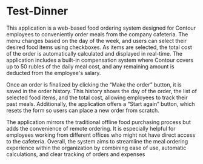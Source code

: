 ﻿# Test-Dinner
 This application is a web-based food ordering system designed for Contour employees to conveniently order meals from the company cafeteria. The menu changes based on the day of the week, and users can select their desired food items using checkboxes. As items are selected, the total cost of the order is automatically calculated and displayed in real-time. The application includes a built-in compensation system where Contour covers up to 50 rubles of the daily meal cost, and any remaining amount is deducted from the employee's salary.

Once an order is finalized by clicking the “Make the order” button, it is saved in the order history. This history shows the day of the order, the list of selected food items, and the total cost, allowing employees to track their past meals. Additionally, the application offers a “Start again” button, which resets the form so users can place a new order from scratch.

The application mirrors the traditional offline food purchasing process but adds the convenience of remote ordering. It is especially helpful for employees working from different offices who might not have direct access to the cafeteria. Overall, the system aims to streamline the meal ordering experience within the organization by combining ease of use, automatic calculations, and clear tracking of orders and expenses

